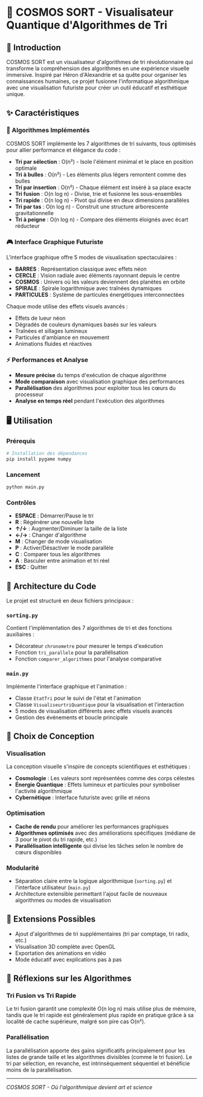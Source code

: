 # 🌌 COSMOS SORT - Visualisateur Quantique d'Algorithmes de Tri

## 🚀 Introduction

COSMOS SORT est un visualisateur d'algorithmes de tri révolutionnaire qui transforme la compréhension des algorithmes en une expérience visuelle immersive. Inspiré par Héron d'Alexandrie et sa quête pour organiser les connaissances humaines, ce projet fusionne l'informatique algorithmique avec une visualisation futuriste pour créer un outil éducatif et esthétique unique.

## ✨ Caractéristiques

### 🧪 Algorithmes Implémentés

COSMOS SORT implémente les 7 algorithmes de tri suivants, tous optimisés pour allier performance et élégance du code :

- **Tri par sélection** : O(n²) - Isole l'élément minimal et le place en position optimale
- **Tri à bulles** : O(n²) - Les éléments plus légers remontent comme des bulles
- **Tri par insertion** : O(n²) - Chaque élément est inséré à sa place exacte
- **Tri fusion** : O(n log n) - Divise, trie et fusionne les sous-ensembles
- **Tri rapide** : O(n log n) - Pivot qui divise en deux dimensions parallèles
- **Tri par tas** : O(n log n) - Construit une structure arborescente gravitationnelle
- **Tri à peigne** : O(n log n) - Compare des éléments éloignés avec écart réducteur

### 🎮 Interface Graphique Futuriste

L'interface graphique offre 5 modes de visualisation spectaculaires :

- **BARRES** : Représentation classique avec effets néon
- **CERCLE** : Vision radiale avec éléments rayonnant depuis le centre
- **COSMOS** : Univers où les valeurs deviennent des planètes en orbite
- **SPIRALE** : Spirale logarithmique avec traînées dynamiques
- **PARTICULES** : Système de particules énergétiques interconnectées

Chaque mode utilise des effets visuels avancés :
- Effets de lueur néon
- Dégradés de couleurs dynamiques basés sur les valeurs
- Traînées et sillages lumineux
- Particules d'ambiance en mouvement
- Animations fluides et réactives

### ⚡ Performances et Analyse

- **Mesure précise** du temps d'exécution de chaque algorithme
- **Mode comparaison** avec visualisation graphique des performances
- **Parallélisation** des algorithmes pour exploiter tous les cœurs du processeur
- **Analyse en temps réel** pendant l'exécution des algorithmes

## 🖥️ Utilisation

### Prérequis

```bash
# Installation des dépendances
pip install pygame numpy
```

### Lancement

```bash
python main.py
```

### Contrôles

- **ESPACE** : Démarrer/Pause le tri
- **R** : Régénérer une nouvelle liste
- **↑/↓** : Augmenter/Diminuer la taille de la liste
- **←/→** : Changer d'algorithme
- **M** : Changer de mode visualisation
- **P** : Activer/Désactiver le mode parallèle
- **C** : Comparer tous les algorithmes
- **A** : Basculer entre animation et tri réel
- **ESC** : Quitter

## 🔬 Architecture du Code

Le projet est structuré en deux fichiers principaux :

### `sorting.py`

Contient l'implémentation des 7 algorithmes de tri et des fonctions auxiliaires :
- Décorateur `chronometre` pour mesurer le temps d'exécution
- Fonction `tri_parallele` pour la parallélisation
- Fonction `comparer_algorithmes` pour l'analyse comparative

### `main.py`

Implémente l'interface graphique et l'animation :
- Classe `EtatTri` pour le suivi de l'état et l'animation
- Classe `VisualiseurtriQuantique` pour la visualisation et l'interaction
- 5 modes de visualisation différents avec effets visuels avancés
- Gestion des événements et boucle principale

## 🌟 Choix de Conception

### Visualisation

La conception visuelle s'inspire de concepts scientifiques et esthétiques :
- **Cosmologie** : Les valeurs sont représentées comme des corps célestes
- **Énergie Quantique** : Effets lumineux et particules pour symboliser l'activité algorithmique
- **Cybernétique** : Interface futuriste avec grille et néons

### Optimisation

- **Cache de rendu** pour améliorer les performances graphiques
- **Algorithmes optimisés** avec des améliorations spécifiques (médiane de 3 pour le pivot du tri rapide, etc.)
- **Parallélisation intelligente** qui divise les tâches selon le nombre de cœurs disponibles

### Modularité

- Séparation claire entre la logique algorithmique (`sorting.py`) et l'interface utilisateur (`main.py`)
- Architecture extensible permettant l'ajout facile de nouveaux algorithmes ou modes de visualisation

## 🔮 Extensions Possibles

- Ajout d'algorithmes de tri supplémentaires (tri par comptage, tri radix, etc.)
- Visualisation 3D complète avec OpenGL
- Exportation des animations en vidéo
- Mode éducatif avec explications pas à pas

## 🧠 Réflexions sur les Algorithmes

### Tri Fusion vs Tri Rapide

Le tri fusion garantit une complexité O(n log n) mais utilise plus de mémoire, tandis que le tri rapide est généralement plus rapide en pratique grâce à sa localité de cache supérieure, malgré son pire cas O(n²).

### Parallélisation

La parallélisation apporte des gains significatifs principalement pour les listes de grande taille et les algorithmes divisibles (comme le tri fusion). Le tri par sélection, en revanche, est intrinsèquement séquentiel et bénéficie moins de la parallélisation.

---

*COSMOS SORT - Où l'algorithmique devient art et science*
 
